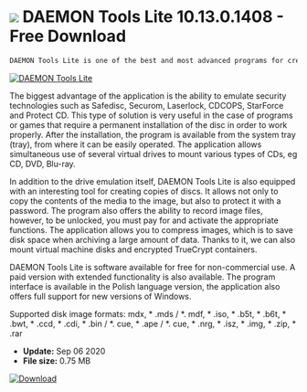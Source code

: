 # ![](https://cdn.softexe.net/static/icon/9/daemon-tools-lite-8616.png) DAEMON Tools Lite 10.13.0.1408  - Free Download

```sh
DAEMON Tools Lite is one of the best and most advanced programs for creating virtual CD / DVD drives in Windows. Thanks to it, we will be able to mount image files and use them just like standard media, also for secured data.
```
[![DAEMON Tools Lite](https://gallery.dpcdn.pl/imgc/Tools/1432/g_-_420x350_1.5_-_xa9d7264b-82c1-4515-986d-6cfc8775ed02.png)](https://softexe.net/win/system/cd-dvd/daemon-tools-lite:hfpf.html)

The biggest advantage of the application is the ability to emulate security technologies such as Safedisc, Securom, Laserlock, CDCOPS, StarForce and Protect CD. This type of solution is very useful in the case of programs or games that require a permanent installation of the disc in order to work properly. After the installation, the program is available from the system tray (tray), from where it can be easily operated. The application allows simultaneous use of several virtual drives to mount various types of CDs, eg CD, DVD, Blu-ray.
 
 In addition to the drive emulation itself, DAEMON Tools Lite is also equipped with an interesting tool for creating copies of discs. It allows not only to copy the contents of the media to the image, but also to protect it with a password. The program also offers the ability to record image files, however, to be unlocked, you must pay for and activate the appropriate functions. The application allows you to compress images, which is to save disk space when archiving a large amount of data. Thanks to it, we can also mount virtual machine disks and encrypted TrueCrypt containers.
 
 DAEMON Tools Lite is software available for free for non-commercial use. A paid version with extended functionality is also available. The program interface is available in the Polish language version, the application also offers full support for new versions of Windows.
 
 Supported disk image formats:
 mdx, * .mds / *. mdf, * .iso, * .b5t, * .b6t, * .bwt, * .ccd, * .cdi, * .bin / *. cue, * .ape / *. cue, * .nrg, * .isz, * .img, * .zip, * .rar


- **Update:** Sep 06 2020
- **File size:** 0.75 MB

[![Download](https://cdn.softexe.net/static/img/download.png)](https://softexe.net/win/system/cd-dvd/daemon-tools-lite:hfpf.html)

